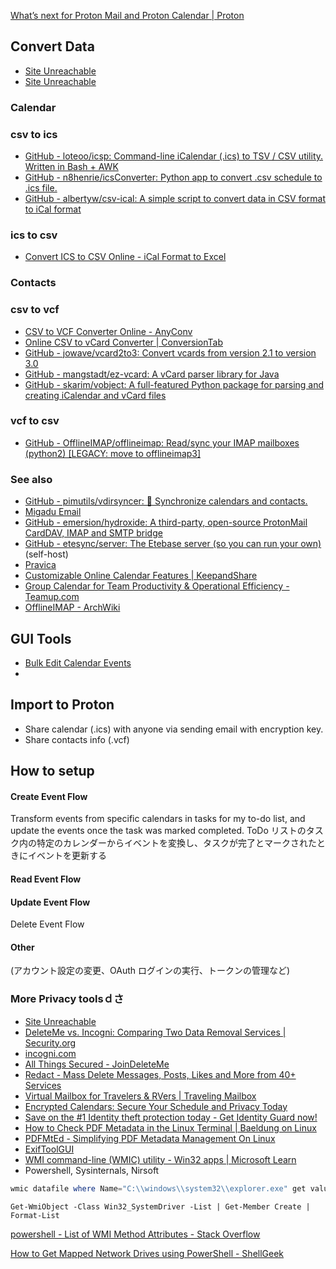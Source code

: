 [What’s next for Proton Mail and Proton Calendar \| Proton](https://proton.me/blog/proton-mail-calendar-roadmap)

## Convert Data

* [Site Unreachable](https://blog.finxter.com/5-best-ways-to-convert-python-csv-to-vcf/)
* [Site Unreachable](https://blog.finxter.com/python-convert-calendar-ics-to-csv-excel-in-python-3-simple-steps/)

### Calendar

### csv to ics

* [GitHub - loteoo/icsp: Command-line iCalendar (.ics) to TSV / CSV utility. Written in Bash + AWK](https://github.com/loteoo/icsp)
* [GitHub - n8henrie/icsConverter: Python app to convert .csv schedule to .ics file.](https://github.com/n8henrie/icsConverter)
* [GitHub - albertyw/csv-ical: A simple script to convert data in CSV format to iCal format](https://github.com/albertyw/csv-ical)

### ics to csv

* [Convert ICS to CSV Online - iCal Format to Excel](https://openicsfile.com/csv-convert.html)

### Contacts

### csv to vcf

* [CSV to VCF Converter Online - AnyConv](https://anyconv.com/csv-to-vcf-converter/)
* [Online CSV to vCard Converter \| ConversionTab](https://conversiontab.com/csv/vcf)
* [GitHub - jowave/vcard2to3: Convert vcards from version 2.1 to version 3.0](https://github.com/jowave/vcard2to3)
* [GitHub - mangstadt/ez-vcard: A vCard parser library for Java](https://github.com/mangstadt/ez-vcard)
* [GitHub - skarim/vobject: A full-featured Python package for parsing and creating iCalendar and vCard files](https://github.com/skarim/vobject/)

### vcf to csv

* [GitHub - OfflineIMAP/offlineimap: Read/sync your IMAP mailboxes (python2) \[LEGACY: move to offlineimap3\]](https://github.com/OfflineIMAP/offlineimap)

### See also

* [GitHub - pimutils/vdirsyncer: 📇 Synchronize calendars and contacts.](https://github.com/pimutils/vdirsyncer)
* [Migadu Email](https://www.migadu.com/)
* [GitHub - emersion/hydroxide: A third-party, open-source ProtonMail CardDAV, IMAP and SMTP bridge](https://github.com/emersion/hydroxide)
* [GitHub - etesync/server: The Etebase server (so you can run your own)](https://github.com/etesync/server) (self-host)
* [Pravica](https://pravica.io/)
* [Customizable Online Calendar Features \| KeepandShare](https://www.keepandshare.com/htm/calendar_features.php)
* [Group Calendar for Team Productivity & Operational Efficiency - Teamup.com](https://www.teamup.com/)
* [OfflineIMAP - ArchWiki](https://wiki.archlinux.jp/index.php/OfflineIMAP)

## GUI Tools

* [Bulk Edit Calendar Events](https://bulkeditcalendarevents.com/)
*

## Import to Proton

* Share calendar (.ics) with anyone via sending email with encryption key.
* Share contacts info (.vcf)

## How to setup

#### Create Event Flow

Transform events from specific calendars in tasks for my to-do list,
and update the events once the task was marked completed.
ToDo リストのタスク内の特定のカレンダーからイベントを変換し、タスクが完了とマークされたときにイベントを更新する

#### Read Event Flow

#### Update Event Flow

Delete Event Flow

#### Other

(アカウント設定の変更、OAuth ログインの実行、トークンの管理など)

### More Privacy toolsｄさ

* [Site Unreachable](https://www.pcmag.com/picks/the-best-personal-data-removal-services)
* [DeleteMe vs\. Incogni: Comparing Two Data Removal Services \| Security\.org](https://www.security.org/data-removal/deleteme-vs-incogni/)
* [incogni.com](https://incogni.com/)
* [All Things Secured - JoinDeleteMe](https://www.allthingssecured.com/try/deleteme-sb)
* [Redact - Mass Delete Messages, Posts, Likes and More from 40+ Services](https://redact.dev/)
* [Virtual Mailbox for Travelers & RVers \| Traveling Mailbox](https://www.allthingssecured.com/try/travelingmailbox-sb)
* [Encrypted Calendars: Secure Your Schedule and Privacy Today](https://www.privacytools.io/encrypted-calendars)
* [Save on the #1 Identity theft protection today - Get Identity Guard now!](https://www.allthingssecured.com/try/identity-guard-sb)
* [How to Check PDF Metadata in the Linux Terminal \| Baeldung on Linux](https://www.baeldung.com/linux/pdf-metadata-terminal)
* [PDFMtEd - Simplifying PDF Metadata Management On Linux](https://kalilinuxtutorials.com/pdfmted/)
* [ExifToolGUI](https://exiftool.org/gui/)
* [WMI command\-line \(WMIC\) utility \- Win32 apps \| Microsoft Learn](http://msdn.microsoft.com/en-us/library/aa394531%28v=vs.85%29.aspx)
* Powershell, Sysinternals, Nirsoft

``` powershell
wmic datafile where Name="C:\\windows\\system32\\explorer.exe" get value
```

``` vbnet
Get-WmiObject -Class Win32_SystemDriver -List | Get-Member Create | Format-List
```

[powershell - List of WMI Method Attributes - Stack Overflow](https://stackoverflow.com/questions/77017268/list-of-wmi-method-attributes)

[How to Get Mapped Network Drives using PowerShell - ShellGeek](https://shellgeek.com/how-to-get-mapped-network-drives-using-powershell/)